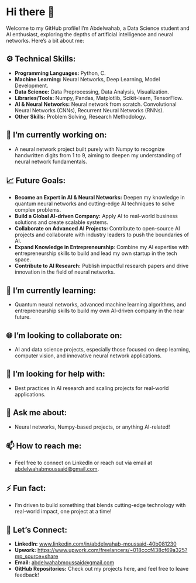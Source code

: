 # Hi there 👋
Welcome to my GitHub profile! I’m Abdelwahab, a Data Science student and AI enthusiast, exploring the depths of artificial intelligence and neural networks. 
Here’s a bit about me:

## ⚙️ Technical Skills:
- **Programming Languages:** Python, C.
- **Machine Learning:** Neural Networks, Deep Learning, Model Development.
- **Data Science:** Data Preprocessing, Data Analysis, Visualization.
- **Libraries/Tools:** Numpy, Pandas, Matplotlib, Scikit-learn, TensorFlow.
- **AI & Neural Networks:** Neural network from scratch. Convolutional Neural Networks (CNNs), Recurrent Neural Networks (RNNs).
- **Other Skills:** Problem Solving, Research Methodology.
## 🔭 I’m currently working on:
- A neural network project built purely with Numpy to recognize handwritten digits from 1 to 9, aiming to deepen my understanding of neural network fundamentals.
## 📈 Future Goals:
- **Become an Expert in AI & Neural Networks:** Deepen my knowledge in quantum neural networks and cutting-edge AI techniques to solve complex problems.
- **Build a Global AI-driven Company:** Apply AI to real-world business solutions and create scalable systems.
- **Collaborate on Advanced AI Projects:** Contribute to open-source AI projects and collaborate with industry leaders to push the boundaries of AI.
- **Expand Knowledge in Entrepreneurship**: Combine my AI expertise with entrepreneurship skills to build and lead my own startup in the tech space.
- **Contribute to AI Research:** Publish impactful research papers and drive innovation in the field of neural networks.
## 🌱 I’m currently learning:
- Quantum neural networks, advanced machine learning algorithms, and entrepreneurship skills to build my own AI-driven company in the near future.
## 🌐 I’m looking to collaborate on:
- AI and data science projects, especially those focused on deep learning, computer vision, and innovative neural network applications.
## 🤔 I’m looking for help with:
- Best practices in AI research and scaling projects for real-world applications.
## 💬 Ask me about:
- Neural networks, Numpy-based projects, or anything AI-related!
## 📫 How to reach me:
- Feel free to connect on LinkedIn or reach out via email at abdelwahabmoussaid@gmail.com.
## ⚡ Fun fact:
- I’m driven to build something that blends cutting-edge technology with real-world impact, one project at a time!
## 💬 Let’s Connect:
- **LinkedIn:** www.linkedin.com/in/abdelwahab-moussaid-40b081230
- **Upwork:** https://www.upwork.com/freelancers/~018cccf438cf69a325?mp_source=share
- **Email:** abdelwahabmoussaid@gmail.com
- **GitHub Repositories:** Check out my projects here, and feel free to leave feedback!

